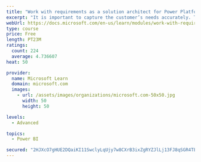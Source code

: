 ```yaml
---
title: "Work with requirements as a solution architect for Power Platform and Dynamics 365"
excerpt: "It is important to capture the customer’s needs accurately. This module explains how to capture requirements and identify functional and non-functional items."
webUrl: https://docs.microsoft.com/en-us/learn/modules/work-with-requirements/
type: course
price: Free
length: PT23M
ratings:
  count: 224
  average: 4.736607
heat: 50

provider:
  name: Microsoft Learn
  domain: microsoft.com
  images:
    - url: /assets/images/organizations/microsoft.com-50x50.jpg
      width: 50
      height: 50

levels:
  - Advanced

topics:
  - Power BI

secured: "2HJXcO7gHUE2DQaiKI11SwclyLqUjy7w8CXrB3ixZgRYZJlLj13FJ8qSGR4TEgU2b5IiaFQSKwIqOd+kOccaztoeOg2/97K7jzo58N74DPcq5cDr3kl6Crmwo0JdSCmKLqbuhlKXDzXRm/NHvUhvh1Y9WsDs950La/NPjE6wZTswJqbQTxPUOMaCIJM9R4nWMPkMlKDk1djTpSN6Hm/6w3EiNOhZ44yF1IMSAf0ZLYpz1C7W/7dGGWPEPps7w1Vh2VOIhChC+ucBjmwb870i/X2wtfJx0e2bwaaEdE8ZcnUJs3rL/vErfP2l/CUShDTuxfG/BE3NmXvXq+WgnFn7Lg1M68qQXhafJQd1vvmz+ZU2JFZnJoEOb/ouv3bmnfOk04zV30MG55MXDHqPwuj8wg==;eHarqxQZLJ4RV+dJX3X8hw=="
---
```


